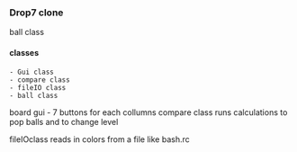 ### Drop7 clone

ball class
#### classes
    - Gui class
    - compare class
    - fileIO class
    - ball class
    
board gui
    - 7 buttons for each collumns
compare class
    runs calculations to pop balls and to change level

fileIOclass reads in colors from a file like bash.rc


